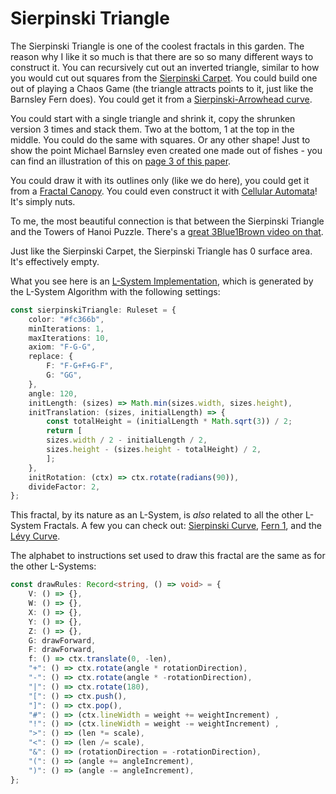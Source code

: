 # Sierpinski Triangle

The Sierpinski Triangle is one of the coolest fractals in this garden. The reason why I like it so much is that there are so so many different ways to construct it. You can recursively cut out an inverted triangle, similar to how you would cut out squares from the [Sierpinski Carpet](/sierpinski-carpet). You could build one out of playing a Chaos Game (the triangle attracts points to it, just like the Barnsley Fern does). You could get it from a [Sierpinski-Arrowhead curve](/sierpinski-arrowhead).

You could start with a single triangle and shrink it, copy the shrunken version 3 times and stack them. Two at the bottom, 1 at the top in the middle. You could do the same with squares. Or any other shape! Just to show the point Michael Barnsley even created one made out of fishes - you can find an illustration of this on [page 3 of this paper](https://arxiv.org/pdf/math/0312314.pdf). 

You could draw it with its outlines only (like we do here), you could get it from a [Fractal Canopy](/fractal-canopy). You could even construct it with [Cellular Automata](https://en.wikipedia.org/wiki/Rule_90)! It's simply nuts.

To me, the most beautiful connection is that between the Sierpinski Triangle and the Towers of Hanoi Puzzle. There's a [great 3Blue1Brown video on that](https://www.youtube.com/watch?v=2SUvWfNJSsM).

Just like the Sierpinski Carpet, the Sierpinski Triangle has 0 surface area. It's effectively empty.

What you see here is an [L-System Implementation](https://en.wikipedia.org/wiki/L-system), which is generated by the L-System Algorithm with the following settings: 

```ts
const sierpinskiTriangle: Ruleset = {
    color: "#fc366b",
    minIterations: 1,
    maxIterations: 10,
    axiom: "F-G-G",
    replace: {
        F: "F-G+F+G-F",
        G: "GG",
    },
    angle: 120,
    initLength: (sizes) => Math.min(sizes.width, sizes.height),
    initTranslation: (sizes, initialLength) => {
        const totalHeight = (initialLength * Math.sqrt(3)) / 2;
        return [
        sizes.width / 2 - initialLength / 2,
        sizes.height - (sizes.height - totalHeight) / 2,
        ];
    },
    initRotation: (ctx) => ctx.rotate(radians(90)),
    divideFactor: 2,
};
```

This fractal, by its nature as an L-System, is *also* related to all the other L-System Fractals. A few you can check out: [Sierpinski Curve](/l-system/sierpinski-curve), [Fern 1](/l-system/fern-1), and the [Lévy Curve](/l-system/levy-curve).

The alphabet to instructions set used to draw this fractal are the same as for the other L-Systems:

```ts
const drawRules: Record<string, () => void> = {
    V: () => {},
    W: () => {},
    X: () => {},
    Y: () => {},
    Z: () => {},
    G: drawForward,
    F: drawForward,
    f: () => ctx.translate(0, -len),
    "+": () => ctx.rotate(angle * rotationDirection),
    "-": () => ctx.rotate(angle * -rotationDirection),
    "|": () => ctx.rotate(180),
    "[": () => ctx.push(),
    "]": () => ctx.pop(),
    "#": () => (ctx.lineWidth = weight += weightIncrement) ,
    "!": () => (ctx.lineWidth = weight -= weightIncrement) ,
    ">": () => (len *= scale),
    "<": () => (len /= scale),
    "&": () => (rotationDirection = -rotationDirection),
    "(": () => (angle += angleIncrement),
    ")": () => (angle -= angleIncrement),
};
```